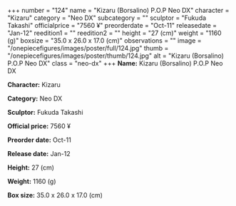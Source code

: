 +++
number = "124"
name = "Kizaru (Borsalino) P.O.P Neo DX"
character = "Kizaru"
category = "Neo DX"
subcategory = ""
sculptor = "Fukuda Takashi"
officialprice = "7560 ¥"
preorderdate = "Oct-11"
releasedate = "Jan-12"
reedition1 = ""
reedition2 = ""
height = "27 (cm)"
weight = "1160 (g)"
boxsize = "35.0 x 26.0 x 17.0 (cm)"
observations = ""
image = "/onepiecefigures/images/poster/full/124.jpg"
thumb = "/onepiecefigures/images/poster/thumb/124.jpg"
alt = "Kizaru (Borsalino) P.O.P Neo DX"
class = "neo-dx"
+++
**Name:** Kizaru (Borsalino) P.O.P Neo DX

**Character:** Kizaru

**Category:** Neo DX 

**Sculptor:** Fukuda Takashi

**Official price:** 7560 ¥

**Preorder date:** Oct-11

**Release date:** Jan-12

**Height:** 27 (cm)

**Weight:** 1160 (g)

**Box size:** 35.0 x 26.0 x 17.0 (cm)
